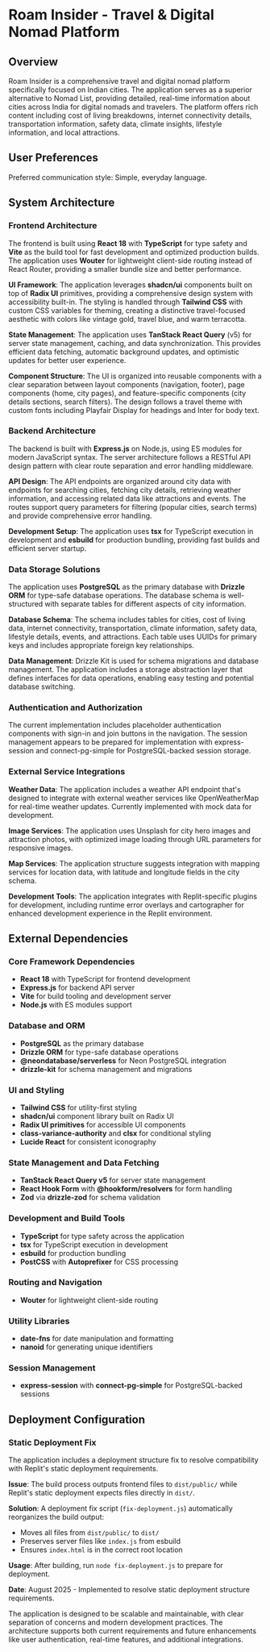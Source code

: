 # Roam Insider - Travel & Digital Nomad Platform

## Overview

Roam Insider is a comprehensive travel and digital nomad platform specifically focused on Indian cities. The application serves as a superior alternative to Nomad List, providing detailed, real-time information about cities across India for digital nomads and travelers. The platform offers rich content including cost of living breakdowns, internet connectivity details, transportation information, safety data, climate insights, lifestyle information, and local attractions.

## User Preferences

Preferred communication style: Simple, everyday language.

## System Architecture

### Frontend Architecture
The frontend is built using **React 18** with **TypeScript** for type safety and **Vite** as the build tool for fast development and optimized production builds. The application uses **Wouter** for lightweight client-side routing instead of React Router, providing a smaller bundle size and better performance.

**UI Framework**: The application leverages **shadcn/ui** components built on top of **Radix UI** primitives, providing a comprehensive design system with accessibility built-in. The styling is handled through **Tailwind CSS** with custom CSS variables for theming, creating a distinctive travel-focused aesthetic with colors like vintage gold, travel blue, and warm terracotta.

**State Management**: The application uses **TanStack React Query** (v5) for server state management, caching, and data synchronization. This provides efficient data fetching, automatic background updates, and optimistic updates for better user experience.

**Component Structure**: The UI is organized into reusable components with a clear separation between layout components (navigation, footer), page components (home, city pages), and feature-specific components (city details sections, search filters). The design follows a travel theme with custom fonts including Playfair Display for headings and Inter for body text.

### Backend Architecture
The backend is built with **Express.js** on Node.js, using ES modules for modern JavaScript syntax. The server architecture follows a RESTful API design pattern with clear route separation and error handling middleware.

**API Design**: The API endpoints are organized around city data with endpoints for searching cities, fetching city details, retrieving weather information, and accessing related data like attractions and events. The routes support query parameters for filtering (popular cities, search terms) and provide comprehensive error handling.

**Development Setup**: The application uses **tsx** for TypeScript execution in development and **esbuild** for production bundling, providing fast builds and efficient server startup.

### Data Storage Solutions
The application uses **PostgreSQL** as the primary database with **Drizzle ORM** for type-safe database operations. The database schema is well-structured with separate tables for different aspects of city information.

**Database Schema**: The schema includes tables for cities, cost of living data, internet connectivity, transportation, climate information, safety data, lifestyle details, events, and attractions. Each table uses UUIDs for primary keys and includes appropriate foreign key relationships.

**Data Management**: Drizzle Kit is used for schema migrations and database management. The application includes a storage abstraction layer that defines interfaces for data operations, enabling easy testing and potential database switching.

### Authentication and Authorization
The current implementation includes placeholder authentication components with sign-in and join buttons in the navigation. The session management appears to be prepared for implementation with express-session and connect-pg-simple for PostgreSQL-backed session storage.

### External Service Integrations

**Weather Data**: The application includes a weather API endpoint that's designed to integrate with external weather services like OpenWeatherMap for real-time weather updates. Currently implemented with mock data for development.

**Image Services**: The application uses Unsplash for city hero images and attraction photos, with optimized image loading through URL parameters for responsive images.

**Map Services**: The application structure suggests integration with mapping services for location data, with latitude and longitude fields in the city schema.

**Development Tools**: The application integrates with Replit-specific plugins for development, including runtime error overlays and cartographer for enhanced development experience in the Replit environment.

## External Dependencies

### Core Framework Dependencies
- **React 18** with TypeScript for frontend development
- **Express.js** for backend API server
- **Vite** for build tooling and development server
- **Node.js** with ES modules support

### Database and ORM
- **PostgreSQL** as the primary database
- **Drizzle ORM** for type-safe database operations
- **@neondatabase/serverless** for Neon PostgreSQL integration
- **drizzle-kit** for schema management and migrations

### UI and Styling
- **Tailwind CSS** for utility-first styling
- **shadcn/ui** component library built on Radix UI
- **Radix UI primitives** for accessible UI components
- **class-variance-authority** and **clsx** for conditional styling
- **Lucide React** for consistent iconography

### State Management and Data Fetching
- **TanStack React Query v5** for server state management
- **React Hook Form** with **@hookform/resolvers** for form handling
- **Zod** via **drizzle-zod** for schema validation

### Development and Build Tools
- **TypeScript** for type safety across the application
- **tsx** for TypeScript execution in development
- **esbuild** for production bundling
- **PostCSS** with **Autoprefixer** for CSS processing

### Routing and Navigation
- **Wouter** for lightweight client-side routing

### Utility Libraries
- **date-fns** for date manipulation and formatting
- **nanoid** for generating unique identifiers

### Session Management
- **express-session** with **connect-pg-simple** for PostgreSQL-backed sessions

## Deployment Configuration

### Static Deployment Fix
The application includes a deployment structure fix to resolve compatibility with Replit's static deployment requirements.

**Issue**: The build process outputs frontend files to `dist/public/` while Replit's static deployment expects files directly in `dist/`.

**Solution**: A deployment fix script (`fix-deployment.js`) automatically reorganizes the build output:
- Moves all files from `dist/public/` to `dist/`
- Preserves server files like `index.js` from esbuild
- Ensures `index.html` is in the correct root location

**Usage**: After building, run `node fix-deployment.js` to prepare for deployment.

**Date**: August 2025 - Implemented to resolve static deployment structure requirements.

The application is designed to be scalable and maintainable, with clear separation of concerns and modern development practices. The architecture supports both current requirements and future enhancements like user authentication, real-time features, and additional integrations.
